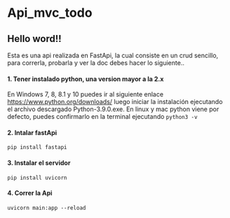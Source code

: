 # Api_mvc_todo
 ## Hello word!!
 
 Esta es una api realizada en FastApi, la cual consiste en un crud sencillo, para correrla, probarla y ver la doc debes hacer lo siguiente..
 
 #### 1. Tener instalado python, una version mayor a la 2.x
En Windows 7, 8, 8.1 y 10 puedes ir al siguiente enlace https://www.python.org/downloads/ luego iniciar la instalación ejecutando el archivo descargado Python-3.9.0.exe.
En linux  y mac python viene por defecto, puedes confirmarlo en la terminal ejecutando ```python3 -v```
#### 2. Intalar fastApi
```pip install fastapi```
#### 3. Instalar el servidor
```pip install uvicorn```
#### 4. Correr la Api
```uvicorn main:app --reload```

